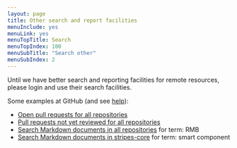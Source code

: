 ```yaml
---
layout: page
title: Other search and report facilities
menuInclude: yes
menuLink: yes
menuTopTitle: Search
menuTopIndex: 100
menuSubTitle: "Search other"
menuSubIndex: 2
---
```


Until we have better search and reporting facilities for remote resources, please login and use their search facilities.

Some examples at GitHub (and see [help](https://help.github.com/categories/searching-for-information-on-github)):

* [Open pull requests for all repositories](https://github.com/search?q=org%3Afolio-org+is%3Apr+is%3Aopen)
* [Pull requests not yet reviewed for all repositories](https://github.com/search?q=org%3Afolio-org+is%3Apr+is%3Aopen+review%3Anone)
* [Search Markdown documents in all repositories](https://github.com/search?type=code&amp;q=RMB+org%3Afolio-org+language%3Amarkdown) for term: RMB
* [Search Markdown documents in stripes-core](https://github.com/search?type=code&amp;q=smart+component+repo%3Afolio-org/stripes-core+language%3Amarkdown) for term: smart component

